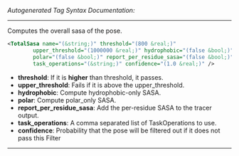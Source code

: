 <!-- THIS IS AN AUTOGENERATED FILE: Don't edit it directly, instead change the schema definition in the code itself. -->

_Autogenerated Tag Syntax Documentation:_

---
Computes the overall sasa of the pose.

```xml
<TotalSasa name="(&string;)" threshold="(800 &real;)"
        upper_threshold="(1000000 &real;)" hydrophobic="(false &bool;)"
        polar="(false &bool;)" report_per_residue_sasa="(false &bool;)"
        task_operations="(&string;)" confidence="(1.0 &real;)" />
```

-   **threshold**: If it is **higher** than threshold, it passes.
-   **upper_threshold**: Fails if it is above the upper_threshold.
-   **hydrophobic**: Compute hydrophobic-only SASA.
-   **polar**: Compute polar_only SASA.
-   **report_per_residue_sasa**: Add the per-residue SASA to the tracer output.
-   **task_operations**: A comma separated list of TaskOperations to use.
-   **confidence**: Probability that the pose will be filtered out if it does not pass this Filter

---
